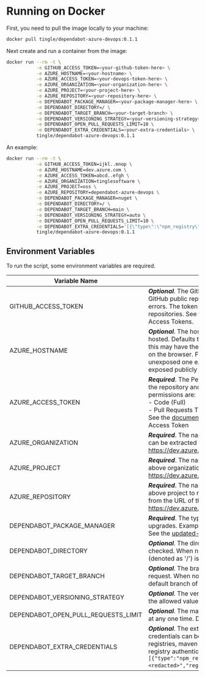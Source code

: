 # Running on Docker

First, you need to pull the image locally to your machine:

```bash
docker pull tingle/dependabot-azure-devops:0.1.1
```

Next create and run a container from the image:

```bash
docker run --rm -t \
           -e GITHUB_ACCESS_TOKEN=<your-github-token-here> \
           -e AZURE_HOSTNAME=<your-hostname> \
           -e AZURE_ACCESS_TOKEN=<your-devops-token-here> \
           -e AZURE_ORGANIZATION=<your-organization-here> \
           -e AZURE_PROJECT=<your-project-here> \
           -e AZURE_REPOSITORY=<your-repository-here> \
           -e DEPENDABOT_PACKAGE_MANAGER=<your-package-manager-here> \
           -e DEPENDABOT_DIRECTORY=/ \
           -e DEPENDABOT_TARGET_BRANCH=<your-target-branch> \
           -e DEPENDABOT_VERSIONING_STRATEGY=<your-versioning-strategy> \
           -e DEPENDABOT_OPEN_PULL_REQUESTS_LIMIT=10 \
           -e DEPENDABOT_EXTRA_CREDENTIALS=<your-extra-credentials> \
           tingle/dependabot-azure-devops:0.1.1
```

An example:

```bash
docker run --rm -t \
           -e GITHUB_ACCESS_TOKEN=ijkl..mnop \
           -e AZURE_HOSTNAME=dev.azure.com \
           -e AZURE_ACCESS_TOKEN=abcd..efgh \
           -e AZURE_ORGANIZATION=tinglesoftware \
           -e AZURE_PROJECT=oss \
           -e AZURE_REPOSITORY=dependabot-azure-devops \
           -e DEPENDABOT_PACKAGE_MANAGER=nuget \
           -e DEPENDABOT_DIRECTORY=/ \
           -e DEPENDABOT_TARGET_BRANCH=main \
           -e DEPENDABOT_VERSIONING_STRATEGY=auto \
           -e DEPENDABOT_OPEN_PULL_REQUESTS_LIMIT=10 \
           -e DEPENDABOT_EXTRA_CREDENTIALS='[{\"type\":\"npm_registry\",\"token\":\"<redacted>\",\"registry\":\"npm.fontawesome.com\"}]' \
           tingle/dependabot-azure-devops:0.1.1
```

## Environment Variables

To run the script, some environment variables are required.

|Variable Name|Description|
|--|--|
|GITHUB_ACCESS_TOKEN|**_Optional_**. The GitHub token for authenticating requests against GitHub public repositories. This is useful to avoid rate limiting errors. The token must include permissions to read public repositories. See the [documentation](https://docs.github.com/en/free-pro-team@latest/github/authenticating-to-github/creating-a-personal-access-token) for more on Personal Access Tokens.|
|AZURE_HOSTNAME|**_Optional_**. The hostname of the where the organization is hosted. Defaults to `dev.azure.com` but for older organizations this may have the format `xxx.visualstudio.com`. Check the url on the browser. For Azure DevOps Server, this may be the unexposed one e.g. `localhost:8080` or one that you have exposed publicly via DNS.|
|AZURE_ACCESS_TOKEN|**_Required_**. The Personal Access in Azure DevOps for accessing the repository and creating pull requests. The required permissions are: <br/>-&nbsp;Code (Full)<br/>-&nbsp;Pull Requests Threads (Read & Write).<br/>See the [documentation](https://docs.microsoft.com/en-us/azure/devops/organizations/accounts/use-personal-access-tokens-to-authenticate?view=azure-devops&tabs=preview-page#create-a-pat) to know more about creating a Personal Access Token|
|AZURE_ORGANIZATION|**_Required_**. The name of the Azure DevOps Organization. This is can be extracted from the URL of the home page. https://dev.azure.com/{organization}/|
|AZURE_PROJECT|**_Required_**. The name of the Azure DevOps Project within the above organization. This can be extracted them the URL too. https://dev.azure.com/{organization}/{project}/|
|AZURE_REPOSITORY|**_Required_**. The name of the Azure DevOps Repository within the above project to run Dependabot against. This can be extracted from the URL of the repository. https://dev.azure.com/{organization}/{project}/_git/{repository}/|
|DEPENDABOT_PACKAGE_MANAGER|**_Required_**. The type of packages to check for dependency upgrades. Examples: `nuget`, `maven`, `gradle`, `npm_and_yarn`, etc. See the [updated-script](./src/script/update-script.rb) or [docs](https://docs.github.com/en/free-pro-team@latest/github/administering-a-repository/configuration-options-for-dependency-updates#package-ecosystem) for more.|
|DEPENDABOT_DIRECTORY|**_Optional_**. The directory in which dependencies are to be checked. When not specified, the root of the repository (denoted as '/') is used.|
|DEPENDABOT_TARGET_BRANCH|**_Optional_**. The branch to be targeted when creating a pull request. When not specified, Dependabot will resolve the default branch of the repository.|
|DEPENDABOT_VERSIONING_STRATEGY|**_Optional_**. The versioning strategy to use. See [official docs](https://docs.github.com/en/free-pro-team@latest/github/administering-a-repository/configuration-options-for-dependency-updates#versioning-strategy) for the allowed values|
|DEPENDABOT_OPEN_PULL_REQUESTS_LIMIT|**_Optional_**. The maximum number of open pull requests to have at any one time. Defaults to 5.|
|DEPENDABOT_EXTRA_CREDENTIALS|**_Optional_**. The extra credentials in JSON format. Extra credentials can be used to access private NuGet feeds, docker registries, maven repositories, etc. For example a private registry authentication (For example FontAwesome Pro: `[{"type":"npm_registry","token":"<redacted>","registry":"npm.fontawesome.com"}]`)|
